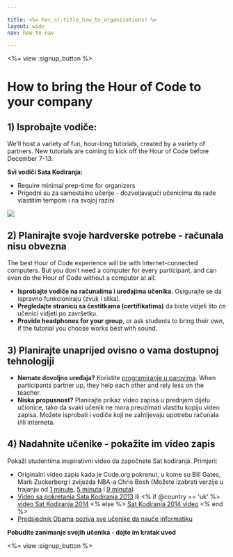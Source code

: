 ```yaml
---

title: <%= hoc_s(:title_how_to_organizations) %>
layout: wide
nav: how_to_nav

---
```


<%= view :signup_button %>

# How to bring the Hour of Code to your company

## 1) Isprobajte vodiče:

We’ll host a variety of fun, hour-long tutorials, created by a variety of partners. New tutorials are coming to kick off the Hour of Code before December 7-13.

**Svi vodiči Sata Kodiranja:**

  * Require minimal prep-time for organizers
  * Prigodni su za samostalno učenje - dozvoljavajući učenicima da rade vlastitim tempom i na svojoj razini

[![](<%= resolve_url('https://code.org/images/tutorials.png') %>)](<%= resolve_url('https://code.org/learn') %>)

## 2) Planirajte svoje hardverske potrebe - računala nisu obvezna

The best Hour of Code experience will be with Internet-connected computers. But you don’t need a computer for every participant, and can even do the Hour of Code without a computer at all.

  * **Isprobajte vodiče na računalima i uređajima učenika.** Osigurajte se da ispravno funkcioniraju (zvuk i slika).
  * **Pregledajte stranicu sa čestitkama (certifikatima)** da biste vidjeli što će učenici vidjeti po završetku. 
  * **Provide headphones for your group**, or ask students to bring their own, if the tutorial you choose works best with sound.

## 3) Planirajte unaprijed ovisno o vama dostupnoj tehnologiji

  * **Nemate dovoljno uređaja?** Koristite [programiranje u parovima](http://www.ncwit.org/resources/pair-programming-box-power-collaborative-learning). When participants partner up, they help each other and rely less on the teacher.
  * **Niska propusnost?** Planirajte prikaz video zapisa u prednjem dijelu učionice, tako da svaki učenik ne mora preuzimati vlastitu kopiju video zapisa. Možete isprobati i vodiče koji ne zahtijevaju upotrebu računala i/ili interneta.

## 4) Nadahnite učenike - pokažite im video zapis

Pokaži studentima inspirativni video da započnete Sat kodiranja. Primjeri:

  * Originalni video zapis kada je Code.org pokrenut, u kome su Bill Gates, Mark Zuckerberg i zvijezda NBA-a Chris Bosh (Možete izabrati verzije u trajanju od [1 minute](https://www.youtube.com/watch?v=qYZF6oIZtfc), [5 minuta](https://www.youtube.com/watch?v=nKIu9yen5nc) i [9 minuta](https://www.youtube.com/watch?v=dU1xS07N-FA))
  * [ Video sa pokretanja Sata Kodiranja 2013](https://www.youtube.com/watch?v=FC5FbmsH4fw) ili <% if @country == 'uk' %> [video Sat Kodiranja 2014](https://www.youtube.com/watch?v=96B5-JGA9EQ) <% else %> [Sat Kodiranja 2014 video](https://www.youtube.com/watch?v=rH7AjDMz_dc&index=2&list=PLzdnOPI1iJNe1WmdkMG-Ca8cLQpdEAL7Q) <% end %>
  * [Predsjednik Obama poziva sve učenike da nauče informatiku](https://www.youtube.com/watch?v=6XvmhE1J9PY)

**Pobudite zanimanje svojih učenika - dajte im kratak uvod**

<%= view :signup_button %>